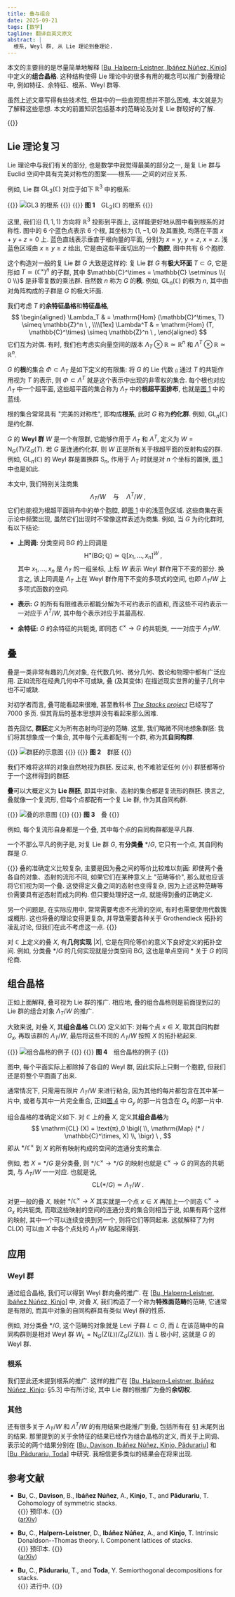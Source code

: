 ```yaml
---
title: 叠与组合
date: 2025-09-21
tags: [数学]
tagline: 翻译自英文原文
abstract: |
  根系, Weyl 群, 从 Lie 理论到叠理论.
---
```


本文的主要目的是尽量简单地解释
\[[Bu, Halpern-Leistner, Ibáñez Núñez, Kinjo](#参考文献)\]
中定义的**组合晶格**.
这种结构使得 Lie 理论中的很多有用的概念可以推广到叠理论中,
例如特征、余特征、根系、Weyl 群等.

虽然上述文章写得有些技术性,
但其中的一些直观思想并不那么困难,
本文就是为了解释这些思想.
本文的前置知识包括基本的范畴论及对复 Lie 群较好的了解.

{{<toc>}}

## Lie 理论复习

Lie 理论中与我们有关的部分,
也是数学中我觉得最美的部分之一,
是复 Lie 群与 Euclid 空间中具有完美对称性的图案⸺根系⸺之间的对应关系.

例如, Lie 群 $\mathrm{GL}_3 (\mathbb{C})$
对应于如下 $\mathbb{R}^3$ 中的根系:

{{<centre width="18em" id="fig-1">}}
![GL3 的根系](/posts/2025/stacks-and-combinatorics/1.png)
{{</centre>}}
{{<centre>}}
**图 1** $\mathrm{GL}_3 (\mathbb{C})$ 的根系
{{</centre>}}

这里, 我们沿 $(1, 1, 1)$ 方向将 $\mathbb{R}^3$ 投影到平面上,
这样能更好地从图中看到根系的对称性.
图中的 $6$ 个蓝色点表示 $6$ 个根,
其坐标为 $(1, -1, 0)$ 及其置换,
均落在平面 $x + y + z = 0$ 上.
蓝色直线表示垂直于根向量的平面,
分别为 $x = y$, $y = z$, $x = z$.
浅蓝色区域由 $x \geq y \geq z$ 给出,
它是由这些平面切出的一个**胞腔**,
图中共有 $6$ 个胞腔.

这个构造对一般的复 Lie 群 $G$ 大致是这样的:
复 Lie 群 $G$ 有**极大环面** $T \subset G$,
它是形如 $T \simeq (\mathbb{C}^\times)^n$ 的子群,
其中 $\mathbb{C}^\times = \mathbb{C} \setminus \\{ 0 \\}$
是非零复数的乘法群.
自然数 $n$ 称为 $G$ 的**秩**.
例如, $\mathrm{GL}_n (\mathbb{C})$ 的秩为 $n$,
其中由对角阵构成的子群是 $G$ 的极大环面.

我们考虑 $T$ 的**余特征晶格**和**特征晶格**,
$$
  \begin{aligned}
    \Lambda_T & = \mathrm{Hom} (\mathbb{C}^\times, T) \simeq \mathbb{Z}^n \ ,
    \\\\[1ex]
    \Lambda^T & = \mathrm{Hom} (T, \mathbb{C}^\times) \simeq \mathbb{Z}^n \ ,
  \end{aligned}
$$
它们互为对偶.
有时, 我们也考虑实向量空间的版本
$\Lambda_T \otimes \mathbb{R} \simeq \mathbb{R}^n$ 和
$\Lambda^T \otimes \mathbb{R} \simeq \mathbb{R}^n$.

$G$ 的**根**的集合 $\Phi \subset \Lambda_T$
是如下定义的有限集:
将 $G$ 的 Lie 代数 $\mathfrak{g}$
通过 $T$ 的共轭作用视为 $T$ 的表示,
则 $\Phi \subset \Lambda^T$ 就是这个表示中出现的非零权的集合.
每个根也对应 $\Lambda_T$ 中一个超平面,
这些超平面的集合称为 $\Lambda_T$ 中的**根超平面排布**,
也就是[图 1](#fig-1) 中的蓝线.

根的集合常常具有 "完美的对称性",
即构成**根系**,
此时 $G$ 称为**约化群**.
例如, $\mathrm{GL}_n (\mathbb{C})$ 是约化群.

$G$ 的 **Weyl 群** $W$ 是一个有限群,
它能够作用于 $\Lambda_T$ 和 $\Lambda^T$,
定义为 $W = \mathrm{N}_G (T) / \mathrm{Z}_G (T)$.
若 $G$ 是连通约化群,
则 $W$ 正是所有关于根超平面的反射构成的群.
例如, $\mathrm{GL}_n (\mathbb{C})$ 的 Weyl 群是置换群 $\mathrm{S}_n$,
作用于 $\Lambda_T$ 时就是对 $n$ 个坐标的置换,
[图 1](#fig-1) 中也是如此.

本文中, 我们特别关注商集
$$
  \Lambda_T / W
  \quad \text{与} \quad
  \Lambda^T / W \ ,
$$
它们也能视为根超平面排布中的单个胞腔,
即[图 1](#fig-1) 中的浅蓝色区域.
这些商集在表示论中频繁出现,
虽然它们出现时不常像这样表述为商集.
例如, 当 $G$ 为约化群时, 有以下结论:

- **上同调:** 分类空间 $\mathrm{B} G$ 的上同调是
  $$
    \mathrm{H}^\bullet (\mathrm{B} G; \mathbb{Q}) \simeq
    \mathbb{Q} [x_1, \dotsc, x_n]^W \ ,
  $$
  其中 $x_1, \dotsc, x_n$ 是 $\Lambda_T$ 的一组坐标,
  上标 $W$ 表示 Weyl 群作用下不变的部分.
  换言之, 该上同调是 $\Lambda_T$ 上在 Weyl 群作用下不变的多项式的空间,
  也即 $\Lambda_T / W$ 上多项式函数的空间.

- **表示:** $G$ 的所有有限维表示都能分解为不可约表示的直和,
  而这些不可约表示一一对应于 $\Lambda^T / W$,
  其中每个表示对应于其最高权.

- **余特征:** $G$ 的余特征的共轭类,
  即同态 $\mathbb{C}^\times \to G$ 的共轭类,
  一一对应于 $\Lambda_T / W$.

## 叠

叠是一类非常有趣的几何对象,
在代数几何、微分几何、数论和物理中都有广泛应用.
正如流形在经典几何中不可或缺,
叠 (及其变体) 在描述现实世界的量子几何中也不可或缺.

对初学者而言, 叠可能看起来很难,
甚至教科书 [_The Stacks project_](https://stacks.math.columbia.edu/)
已经写了 7000 多页.
但其背后的基本思想并没有看起来那么困难.

首先回忆, **群胚**定义为所有态射均可逆的范畴.
这里, 我们略微不同地想象群胚:
我们将其想象成一个集合, 其中每个元素都配有一个群,
称为其**自同构群**.

{{<centre width="22em" id="fig-2">}}
![群胚的示意图](/posts/2025/stacks-and-combinatorics/2.png)
{{</centre>}}
{{<centre>}}
**图 2** 群胚
{{</centre>}}

我们不难将这样的对象自然地视为群胚.
反过来, 也不难验证任何 (小) 群胚都等价于一个这样得到的群胚.

**叠**可以大概定义为 **Lie 群胚**,
即其中对象、态射的集合都是复流形的群胚.
换言之, 叠就像一个复流形,
但每个点都配有一个复 Lie 群, 作为其自同构群.

{{<centre width="24em" id="fig-3">}}
![叠的示意图](/posts/2025/stacks-and-combinatorics/3.png)
{{</centre>}}
{{<centre>}}
**图 3** 叠
{{</centre>}}

例如, 每个复流形自身都是一个叠,
其中每个点的自同构群都是平凡群.

一个不那么平凡的例子是,
对复 Lie 群 $G$,
有**分类叠** $* / G$,
它只有一个点,
其自同构群是 $G$.

{{<spoiler title="关于叠定义的注记">}}
叠的准确定义比较复杂,
主要是因为叠之间的等价比较难以刻画:
即使两个叠各自的对象、态射的流形不同,
如果它们在某种意义上 "范畴等价",
那么就也应该将它们视为同一个叠.
这使得定义叠之间的态射也变得复杂,
因为上述这种范畴等价需要具有逆态射而成为同构.
但只要处理好这一点, 就能得到叠的正确定义.

另一个问题是, 在实际应用中,
常常需要考虑不光滑的空间, 有时也需要使用代数簇或概形.
这也将叠的理论变得更复杂,
并导致需要各种关于 Grothendieck 拓扑的凌乱讨论,
但我们在此不考虑这一点.
{{</spoiler>}}

对 $\mathbb{C}$ 上定义的叠 $X$,
有**几何实现** $|X|$,
它是在同伦等价的意义下良好定义的拓扑空间.
例如, 分类叠 $* / G$ 的几何实现就是分类空间 $\mathrm{B} G$,
这也是单点空间 $*$ 关于 $G$ 的同伦商.

## 组合晶格

正如上面解释, 叠可视为 Lie 群的推广.
相应地, 叠的组合晶格则是前面提到过的
Lie 群的组合对象 $\Lambda_T / W$ 的推广.

大致来说, 对叠 $X$, 其**组合晶格** $\mathrm{CL} (X)$ 定义如下:
对每个点 $x \in X$, 取其自同构群 $G_x$,
再取该群的 $\Lambda_T / W$,
最后将这些不同的 $\Lambda_T / W$ 按照 $X$ 的拓扑粘起来.

{{<centre width="22em" id="fig-4">}}
![组合晶格的例子](/posts/2025/stacks-and-combinatorics/4.png)
{{</centre>}}
{{<centre>}}
**图 4** 组合晶格的例子
{{</centre>}}

图中, 每个平面实际上都除掉了各自的 Weyl 群,
因此实际上只剩一个胞腔, 但我们还是将整个平面画了出来.

通常情况下, 只需用有限片 $\Lambda_T / W$ 来进行粘合,
因为其他的每片都包含在其中某一片中, 或者与其中一片完全重合,
正如[图 4](#fig-4) 中 $G_y$ 的那一片包含在 $G_x$ 的那一片中.

组合晶格的准确定义如下.
对 $\mathbb{C}$ 上的叠 $X$, 定义其**组合晶格**为
$$
  \mathrm{CL} (X) =
  \text{π}_0 \bigl( \\, \mathrm{Map} (* / \mathbb{C}^\times, X) \\, \bigr) \ ,
$$
即从 $* / \mathbb{C}^\times$ 到 $X$ 的所有映射构成的空间的连通分支的集合.

例如, 若 $X = * / G$ 是分类叠,
则 $* / \mathbb{C}^\times \to * / G$ 的映射也就是
$\mathbb{C}^\times \to G$ 的同态的共轭类,
与 $\Lambda_T / W$ 一一对应. 也就是说,
$$
  \mathrm{CL} (* / G) \simeq \Lambda_T / W \ .
$$

对更一般的叠 $X$,
映射 $* / \mathbb{C}^\times \to X$
其实就是一个点 $x \in X$ 再加上一个同态 $\mathbb{C}^\times \to G_x$ 的共轭类,
而取这些映射的空间的连通分支的集合则相当于说,
如果有两个这样的映射, 其中一个可以连续变换到另一个,
则将它们等同起来.
这就解释了为何 $\mathrm{CL} (X)$ 可以由
$X$ 中各个点处的 $\Lambda_T / W$ 粘起来得到.

## 应用

### Weyl 群

通过组合晶格, 我们可以得到 Weyl 群向叠的推广.
在 \[[Bu, Halpern-Leistner, Ibáñez Núñez, Kinjo](#参考文献)\] 中,
对叠 $X$, 我们构造了一个称为**特殊面范畴**的范畴,
它通常是有限的, 而其中对象的自同构群具有类似 Weyl 群的性质.

例如, 对分类叠 $* / G$,
这个范畴的对象就是 Levi 子群 $L \subset G$,
而 $L$ 在该范畴中的自同构群则是相对 Weyl 群
$W_L = \mathrm{N}_G (\mathrm{Z} (L)) / \mathrm{Z}_G (\mathrm{Z} (L))$.
当 $L$ 极小时, 这就是 $G$ 的 Weyl 群.

### 根系

我们至此还未提到根系的推广.
这样的推广在
\[[Bu, Halpern-Leistner, Ibáñez Núñez, Kinjo](#参考文献): §5.3\]
中有所讨论, 其中 Lie 群的根推广为叠的**余切权**.

### 其他

还有很多关于 $\Lambda_T / W$ 和 $\Lambda^T / W$
的有用结果也能推广到叠,
包括所有在 [§1](#lie-理论复习) 末尾列出的结果.
那里提到的关于余特征的结果已经作为组合晶格的定义,
而关于上同调、表示论的两个结果分别在
\[[Bu, Davison, Ibáñez Núñez, Kinjo, Pădurariu](#参考文献)\]
和
\[[Bu, Pădurariu, Toda](#参考文献)\]
中研究.
我相信更多类似的结果会在将来出现.

## 参考文献

- **Bu**, C., **Davison**, B., **Ibáñez Núñez**, A., **Kinjo**, T., and **Pădurariu**, T.
  Cohomology of symmetric stacks.\
  {{<dimmed>}}
  预印本.
  {{</dimmed>}}\
  ([arXiv](https://arxiv.org/abs/2502.04253))

- **Bu**, C., **Halpern-Leistner**, D., **Ibáñez Núñez**, A., and **Kinjo**, T.
  Intrinsic Donaldson--Thomas theory. I. Component lattices of stacks.\
  {{<dimmed>}}
  预印本.
  {{</dimmed>}}\
  ([arXiv](https://arxiv.org/abs/2502.13892))

- **Bu**, C., **Pădurariu**, T., and **Toda**, Y.
  Semiorthogonal decompositions for stacks.\
  {{<dimmed>}}
  进行中.
  {{</dimmed>}}

